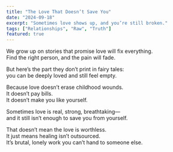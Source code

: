 ```yaml
---
title: "The Love That Doesn’t Save You"
date: "2024-09-18"
excerpt: "Sometimes love shows up, and you’re still broken."
tags: ["Relationships", "Raw", "Truth"]
featured: true
---
```


We grow up on stories that promise love will fix everything.  
Find the right person, and the pain will fade.  

But here’s the part they don’t print in fairy tales:  
you can be deeply loved and still feel empty.  

Because love doesn’t erase childhood wounds.  
It doesn’t pay bills.  
It doesn’t make you like yourself.  

Sometimes love is real, strong, breathtaking—  
and it still isn’t enough to save you from yourself.  

That doesn’t mean the love is worthless.  
It just means healing isn’t outsourced.  
It’s brutal, lonely work you can’t hand to someone else.  
